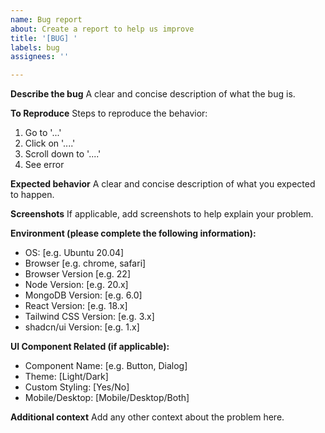 ```yaml
---
name: Bug report
about: Create a report to help us improve
title: '[BUG] '
labels: bug
assignees: ''

---
```


**Describe the bug**
A clear and concise description of what the bug is.

**To Reproduce**
Steps to reproduce the behavior:
1. Go to '...'
2. Click on '....'
3. Scroll down to '....'
4. See error

**Expected behavior**
A clear and concise description of what you expected to happen.

**Screenshots**
If applicable, add screenshots to help explain your problem.

**Environment (please complete the following information):**
 - OS: [e.g. Ubuntu 20.04]
 - Browser [e.g. chrome, safari]
 - Browser Version [e.g. 22]
 - Node Version: [e.g. 20.x]
 - MongoDB Version: [e.g. 6.0]
 - React Version: [e.g. 18.x]
 - Tailwind CSS Version: [e.g. 3.x]
 - shadcn/ui Version: [e.g. 1.x]

**UI Component Related (if applicable):**
- Component Name: [e.g. Button, Dialog]
- Theme: [Light/Dark]
- Custom Styling: [Yes/No]
- Mobile/Desktop: [Mobile/Desktop/Both]

**Additional context**
Add any other context about the problem here.


